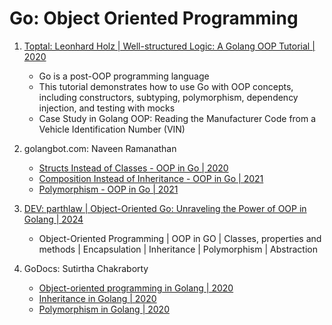 # Go: Object Oriented Programming

1. [Toptal: Leonhard Holz | Well-structured Logic: A Golang OOP Tutorial | 2020](https://www.toptal.com/golang/golang-oop-tutorial)
   - Go is a post-OOP programming language
   - This tutorial demonstrates how to use Go with OOP concepts, including constructors, subtyping,
     polymorphism, dependency injection, and testing with mocks
   - Case Study in Golang OOP: Reading the Manufacturer Code from a Vehicle Identification Number (VIN)

1. golangbot.com: Naveen Ramanathan
   - [Structs Instead of Classes - OOP in Go | 2020](https://golangbot.com/structs-instead-of-classes/)
   - [Composition Instead of Inheritance - OOP in Go | 2021](https://golangbot.com/inheritance/)
   - [Polymorphism - OOP in Go | 2021](https://golangbot.com/polymorphism/)

1. [DEV: parthlaw | Object-Oriented Go: Unraveling the Power of OOP in Golang | 2024](https://dev.to/parthlaw/object-oriented-go-unraveling-the-power-of-oop-in-golang-49h6)
   - Object-Oriented Programming | OOP in GO | Classes, properties and methods |
     Encapsulation | Inheritance | Polymorphism | Abstraction

1. GoDocs: Sutirtha Chakraborty
   - [Object-oriented programming in Golang | 2020](https://golangdocs.com/object-oriented-programming-in-golang)
   - [Inheritance in Golang | 2020](https://golangdocs.com/inheritance-in-golang)
   - [Polymorphism in Golang | 2020](https://golangdocs.com/polymorphism-in-golang)

